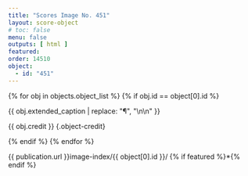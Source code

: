 ```yaml
---
title: "Scores Image No. 451"
layout: score-object
# toc: false
menu: false
outputs: [ html ]
featured: 
order: 14510
object:
  - id: "451"
---
```


{% for obj in objects.object_list %}
{% if obj.id == object[0].id %}

{{ obj.extended_caption | replace: "¶", "\n\n" }}

{{ obj.credit }} {.object-credit}

{% endif %}
{% endfor %}

<div class="object-credit object-url is-print-only">

{{ publication.url }}image-index/{{ object[0].id }}/ {% if featured %}*{% endif %}

</div>

